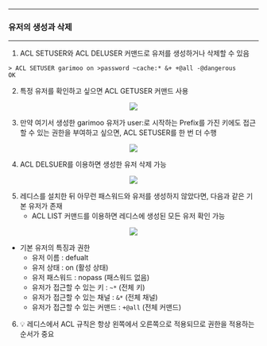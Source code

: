 -----
### 유저의 생성과 삭제
-----
1. ACL SETUSER와 ACL DELUSER 커맨드로 유저를 생성하거나 삭제할 수 있음
```redis
> ACL SETUSER garimoo on >password ~cache:* &+ +@all -@dangerous
OK
```

2. 특정 유저를 확인하고 싶으면 ACL GETUSER 커맨드 사용
<div align="center">
<img src="https://github.com/user-attachments/assets/acf23636-ac15-49c0-a041-c053b18c8acf">
</div>

3. 만약 여기서 생성한 garimoo 유저가 user:로 시작하는 Prefix를 가진 키에도 접근할 수 있는 권한을 부여하고 싶으면, ACL SETUSER를 한 번 더 수행
<div align="center">
<img src="https://github.com/user-attachments/assets/e899fc1e-6724-43b5-a27b-4028762cb5cd">
</div>

4. ACL DELSUER를 이용하면 생성한 유저 삭제 가능
<div align="center">
<img src="https://github.com/user-attachments/assets/8ccf2c67-b50e-46fa-ba31-76e07f96dac4">
</div>

5. 레디스를 설치한 뒤 아무런 패스워드와 유저를 생성하지 않았다면, 다음과 같은 기본 유저가 존재
   - ACL LIST 커맨드를 이용하면 레디스에 생성된 모든 유저 확인 가능
<div align="center">
<img src="https://github.com/user-attachments/assets/45c94e31-e044-485b-a26c-9bc52d1444cd"">
</div>

   - 기본 유저의 특징과 권한
     + 유저 이름 : defualt
     + 유저 상태 : on (활성 상태)
     + 유저 패스워드 : nopass (패스워드 없음)
     + 유저가 접근할 수 있는 키 : ```~*``` (전체 키)
     + 유저가 접근할 수 있는 채널 : ```&*``` (전체 채널)
     + 유저가 접근할 수 있는 커맨드 : ```+@all``` (전체 커맨드)

6. 💡 레디스에서 ACL 규칙은 항상 왼쪽에서 오른쪽으로 적용되므로 권한을 적용하는 순서가 중요
